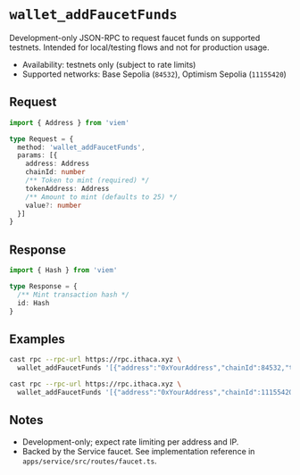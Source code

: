 # `wallet_addFaucetFunds`

Development-only JSON-RPC to request faucet funds on supported testnets. Intended for local/testing flows and not for production usage.

- Availability: testnets only (subject to rate limits)
- Supported networks: Base Sepolia (`84532`), Optimism Sepolia (`11155420`)

## Request

```ts
import { Address } from 'viem'

type Request = {
  method: 'wallet_addFaucetFunds',
  params: [{
    address: Address
    chainId: number
    /** Token to mint (required) */
    tokenAddress: Address
    /** Amount to mint (defaults to 25) */
    value?: number
  }]
}
```

## Response

```ts
import { Hash } from 'viem'

type Response = {
  /** Mint transaction hash */
  id: Hash
}
```

## Examples

```sh
cast rpc --rpc-url https://rpc.ithaca.xyz \
  wallet_addFaucetFunds '[{"address":"0xYourAddress","chainId":84532,"tokenAddress":"0x3a9b126bf65c518f1e02602bd77bd1288147f94c","value":25}]'
```

```sh
cast rpc --rpc-url https://rpc.ithaca.xyz \
  wallet_addFaucetFunds '[{"address":"0xYourAddress","chainId":11155420,"tokenAddress":"0x6795f10304557a454b94a5c04e9217677cc9b598"}]'
```

## Notes

- Development-only; expect rate limiting per address and IP.
- Backed by the Service faucet. See implementation reference in `apps/service/src/routes/faucet.ts`.
